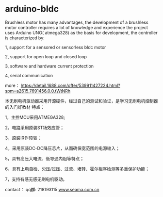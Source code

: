 # arduino-bldc
Brushless motor has many advantages, the development of a brushless motor controller requires a lot of knowledge and experience
the project uses Arduino UNO( atmega328) as the basis for development, the controller is characterized by:

1, support for a sensored or sensorless bldc motor

2, support for open loop and closed loop

3, software and hardware current protection

4, serial communication 

more：
https://detail.1688.com/offer/539911427224.html?spm=a2615.7691456.0.0.tWtNRh

本无刷电机驱动器采用开源硬件，经过自己的测试和验证，是学习无刷电机控制器的入门好教材
特点：

1，主控MCU采用ATMEGA328;

2，电路采用原装ST场效应管；

3，原装IR作预驱；

4，采用原装DC-DC降压芯片，从而确保宽范围的电源输入；

5，具有高压大电流、低导通内阻等特点；

6，具有上电自检、欠压/过压、过流、堵转、霍尔相序检测等多重保护功能；

7，支持有感无感无刷电机驱动。

contact：
qq群: 218193115
www.seama.com.cn
